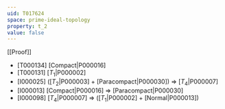 ```yaml
---
uid: T017624
space: prime-ideal-topology
property: t_2
value: false
---
```

[[Proof]]

* [T000134] [Compact|P000016]
* [T000131] [$T_1$|P000002]
* [I000025] ([$T_2$|P000003] + [Paracompact|P000030]) => [$T_4$|P000007]
* [I000013] [Compact|P000016] => [Paracompact|P000030]
* [I000098] [$T_4$|P000007] => ([$T_1$|P000002] + [Normal|P000013])

